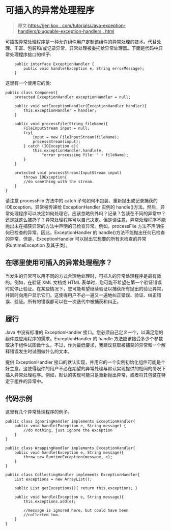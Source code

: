 # 可插入的异常处理程序

> 原文:[https://jen kov . com/tutorials/Java-exception-handlers/pluggable-exception-handlers . html](https://jenkov.com/tutorials/java-exception-handling/pluggable-exception-handlers.html)

可插拔异常处理程序是一种允许组件用户定制该组件的异常处理的技术。代替处理、丰富、包装和/或记录异常，异常处理被委托给异常处理器。下面是代码中异常处理程序接口的样子:

```
    public interface ExceptionHandler {
        public void handle(Exception e, String errorMessage);
    }

```

这里有一个使用它的类:

```
public class Component{
    protected ExceptionHandler exceptionHandler = null;

    public void setExceptionHandler(ExceptionHandler handler){
        this.exceptionHandler = handler;
    }

    public void processFile(String fileName){
        FileInputStream input = null;
        try{
            input = new FileInputStream(fileName);
            processStream(input);
        } catch (IOException e){
            this.exceptionHandler.handle(e,
                "error processing file: " + fileName);
        }
    }

    protected void processStream(InputStream input)
        throws IOException{
        //do something with the stream.
    }
}

```

请注意 processFile 方法中的 catch 子句如何不包装、重新抛出或记录捕获的 IOException。异常被传递给 ExceptionHandler 实例的 handle()方法。然后，异常处理程序可以决定如何处理它。应该忽略例外吗？记录？包装在不同的异常中？还是就这么被扔了？异常处理程序可以自己决定。但是请注意，异常处理程序不能抛出未在捕获异常的方法中声明的已检查异常。例如，processFile 方法不声明任何已检查的异常。因此，ExceptionHandler 的 handle()方法不能抛出任何已检查的异常。但是，ExceptionHandler 可以抛出它想要的所有未检查的异常(RuntimeException 及其子类)。

## 在哪里使用可插入的异常处理程序？

当发生的异常可以用不同的方式合理地处理时，可插入的异常处理程序是最有效的。例如，在验证 XML 文档或 HTML 表单时，您可能不希望在第一个验证错误时就停止验证。在某些情况下，您可能希望继续验证以捕获所有抛出的验证异常，并同时向用户显示它们。这使得用户不必一遍又一遍地纠正错误、验证、纠正错误、验证。所有的错误都可以在一次迭代中被捕获和纠正。

## 履行

Java 中没有标准的 ExceptionHandler 接口。您必须自己定义一个，以满足您的组件或应用程序的需求。ExceptionHandler 的 handle 方法应该接受多少个参数取决于组件试图做什么。不过，作为最低要求，我建议获取被捕获的异常和一个解释错误发生时试图做什么的文本。

提供 ExceptionHandler 接口的默认实现，并用它的一个实例初始化组件可能是个好主意。这使得组件的用户不必在期望的异常处理与默认实现提供的相同的情况下插入异常处理程序。例如，默认的实现可能只是重新抛出异常，或者将其包装在特定于组件的异常中。

## 代码示例

这里有几个异常处理程序的例子。

```
public class IgnoringHandler implements ExceptionHandler{
    public void handle(Exception e, String message) {
        //do nothing, just ignore the exception
    }
}

```

```
public class WrappingHandler implements ExceptionHandler{
    public void handle(Exception e, String message){
        throw new RuntimeException(message, e);
    }
}

```

```
public class CollectingHandler implements ExceptionHandler{
    List exceptions = new ArrayList();

    public List getExceptions(){ return this.exceptions; }

    public void handle(Exception e, String message){
        this.exceptions.add(e);

        //message is ignored here, but could have been
        //collected too.
    }
}

```